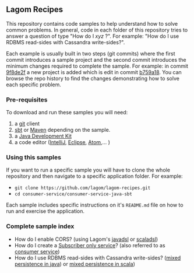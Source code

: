 ## Lagom Recipes

This repository contains code samples to help understand how to solve common problems. In general, code in each folder of this repository tries to answer a question of type "How do I _xyz_ ?". For example: "How do I use RDBMS read-sides with Cassandra write-sides?".

Each example is usually built in two steps (git commits) where the first commit introduces a sample project and the second commit introduces the minimum changes required to complete the sample. For example: in commit [9f8de2f](https://github.com/lagom/lagom-recipes/commit/9f8de2f34f0978aeeb0f50cb261345e24da44caf) a new project is added which is edit in commit [b759a18](https://github.com/lagom/lagom-recipes/commit/b759a1821b235603cf65bd1556b57050b76ca69c). You can browse the repo history to find the changes demonstrating how to solve each specific problem.

### Pre-requisites

To download and run these samples you will need:

1. a [git](https://git-scm.com/downloads) client
2. [sbt](http://www.scala-sbt.org/download.html) or [Maven](https://maven.apache.org/install.html) depending on the sample.
3. a [Java Development Kit](http://www.oracle.com/technetwork/java/javase/downloads/index.html)
4. a code editor ([IntelliJ](https://www.jetbrains.com/idea/), [Eclipse](https://www.eclipse.org/downloads/), [Atom](https://atom.io/),... )

### Using this samples

If you want to run a specific sample you will have to clone the whole repository and then navigate to a specific application folder. For example:

* `git clone https://github.com/lagom/lagom-recipes.git`
* `cd consumer-service/consumer-service-java-sbt`

Each sample includes specific instructions on it's `README.md` file on how to run and exercise the application.

### Complete sample index

* How do I enable CORS? (using Lagom's [javadsl](./cors/cors-java/README.md) or [scaladsl](./cors/cors-scala/README.md))
* How do I create a [Subscriber only service](https://www.lagomframework.com/documentation/1.3.x/java/KafkaClient.html#Subscriber-only-Services)? (also referred to as [consumer service](./consumer-service/consumer-service-java-sbt/README.md))
* How do I use RDBMS read-sides with Cassandra write-sides? ([mixed persistence in java](mixed-persistence/mixed-persistence-java-sbt/README.md)) or [mixed persistence in scala](mixed-persistence/mixed-persistence-scala-sbt/README.md))


### 
